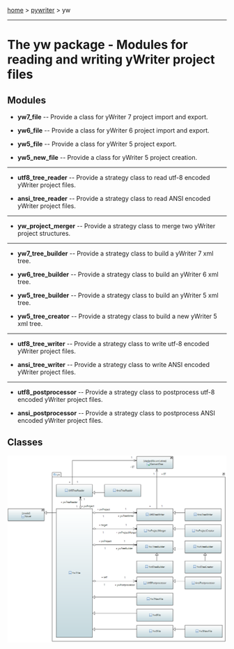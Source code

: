 [home](../../index) > [pywriter](pywriter) > yw

---

# The yw package - Modules for reading and writing yWriter project files
 
## Modules
 
- **yw7_file** -- Provide a class for yWriter 7 project import and export.

- **yw6_file** -- Provide a class for yWriter 6 project import and export.

- **yw5_file** -- Provide a class for yWriter 5 project export.

- **yw5_new_file** -- Provide a class for yWriter 5 project creation.

---
 
- **utf8_tree_reader** -- Provide a strategy class to read utf-8 encoded yWriter project files.

- **ansi_tree_reader** -- Provide a strategy class to read ANSI encoded yWriter project files.

---
 
- **yw_project_merger** -- Provide a strategy class to merge two yWriter project structures.

---
 
- **yw7_tree_builder** -- Provide a strategy class to build a yWriter 7 xml tree.

- **yw6_tree_builder** -- Provide a strategy class to build an yWriter 6 xml tree.

- **yw5_tree_builder** -- Provide a strategy class to build an yWriter 5 xml tree.

- **yw5_tree_creator** -- Provide a strategy class to build a new yWriter 5 xml tree.

---

- **utf8_tree_writer** -- Provide a strategy class to write utf-8 encoded yWriter project files.

- **ansi_tree_writer** -- Provide a strategy class to write ANSI encoded yWriter project files.

---
 
- **utf8_postprocessor** -- Provide a strategy class to postprocess utf-8 encoded yWriter project files.

- **ansi_postprocessor** -- Provide a strategy class to postprocess ANSI encoded yWriter project files.

## Classes

![yw package class diagram](img/yw_package_class_diagram.png)
